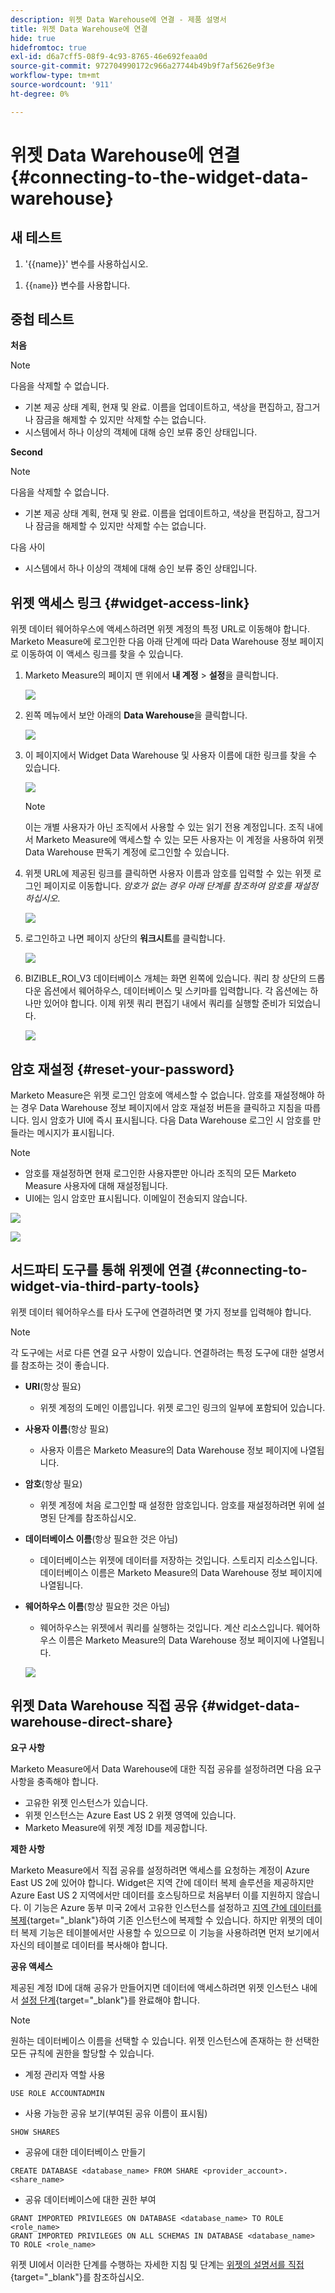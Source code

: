 ```yaml
---
description: 위젯 Data Warehouse에 연결 - 제품 설명서
title: 위젯 Data Warehouse에 연결
hide: true
hidefromtoc: true
exl-id: d6a7cff5-08f9-4c93-8765-46e692feaa0d
source-git-commit: 972704990172c966a27744b49b9f7af5626e9f3e
workflow-type: tm+mt
source-wordcount: '911'
ht-degree: 0%

---
```


# 위젯 Data Warehouse에 연결 {#connecting-to-the-widget-data-warehouse}

## 새 테스트

<ol><li>'{{name}}' 변수를 사용하십시오.</li></ol>

<ol><li>&lbrace;&lbrace;<code>name</code>&rbrace;&rbrace; 변수를 사용합니다.</li></ol>

## 중첩 테스트

**처음**

>[!NOTE]
>
>다음을 삭제할 수 없습니다.
>
>* 기본 제공 상태 계획, 현재 및 완료. 이름을 업데이트하고, 색상을 편집하고, 잠그거나 잠금을 해제할 수 있지만 삭제할 수는 없습니다.
>* 시스템에서 하나 이상의 객체에 대해 승인 보류 중인 상태입니다.

**Second**

>[!NOTE]
>
>다음을 삭제할 수 없습니다.
>
>* 기본 제공 상태 계획, 현재 및 완료. 이름을 업데이트하고, 색상을 편집하고, 잠그거나 잠금을 해제할 수 있지만 삭제할 수는 없습니다.
>
>  다음 사이
>
>* 시스템에서 하나 이상의 객체에 대해 승인 보류 중인 상태입니다.

## 위젯 액세스 링크 {#widget-access-link}

위젯 데이터 웨어하우스에 액세스하려면 위젯 계정의 특정 URL로 이동해야 합니다.  Marketo Measure에 로그인한 다음 아래 단계에 따라 Data Warehouse 정보 페이지로 이동하여 이 액세스 링크를 찾을 수 있습니다.

1. Marketo Measure의 페이지 맨 위에서 **내 계정** > **설정**&#x200B;을 클릭합니다.

   ![](assets/adobe-logo-old.png)

1. 왼쪽 메뉴에서 보안 아래의 **Data Warehouse**&#x200B;을 클릭합니다.

   ![](assets/adobe-logo-old.png)

1. 이 페이지에서 Widget Data Warehouse 및 사용자 이름에 대한 링크를 찾을 수 있습니다.

   ![](assets/adobe-logo-old.png)

   >[!NOTE]
   >
   >이는 개별 사용자가 아닌 조직에서 사용할 수 있는 읽기 전용 계정입니다. 조직 내에서 Marketo Measure에 액세스할 수 있는 모든 사용자는 이 계정을 사용하여 위젯 Data Warehouse 판독기 계정에 로그인할 수 있습니다.

1. 위젯 URL에 제공된 링크를 클릭하면 사용자 이름과 암호를 입력할 수 있는 위젯 로그인 페이지로 이동합니다. _암호가 없는 경우 아래 단계를 참조하여 암호를 재설정하십시오_.

   ![](assets/adobe-logo-old.png)

1. 로그인하고 나면 페이지 상단의 **워크시트**&#x200B;를 클릭합니다.

   ![](assets/adobe-logo-old.png)

1. BIZIBLE_ROI_V3 데이터베이스 개체는 화면 왼쪽에 있습니다.  쿼리 창 상단의 드롭다운 옵션에서 웨어하우스, 데이터베이스 및 스키마를 입력합니다.  각 옵션에는 하나만 있어야 합니다.  이제 위젯 쿼리 편집기 내에서 쿼리를 실행할 준비가 되었습니다.

   ![](assets/adobe-logo-old.png)

## 암호 재설정 {#reset-your-password}

Marketo Measure은 위젯 로그인 암호에 액세스할 수 없습니다.  암호를 재설정해야 하는 경우 Data Warehouse 정보 페이지에서 암호 재설정 버튼을 클릭하고 지침을 따릅니다. 임시 암호가 UI에 즉시 표시됩니다. 다음 Data Warehouse 로그인 시 암호를 만들라는 메시지가 표시됩니다.

>[!NOTE]
>
>* 암호를 재설정하면 현재 로그인한 사용자뿐만 아니라 조직의 모든 Marketo Measure 사용자에 대해 재설정됩니다.
>* UI에는 임시 암호만 표시됩니다. 이메일이 전송되지 않습니다.

![](assets/adobe-logo-old.png)

![](assets/adobe-logo-old.png)

## 서드파티 도구를 통해 위젯에 연결 {#connecting-to-widget-via-third-party-tools}

위젯 데이터 웨어하우스를 타사 도구에 연결하려면 몇 가지 정보를 입력해야 합니다.

>[!NOTE]
>
>각 도구에는 서로 다른 연결 요구 사항이 있습니다. 연결하려는 특정 도구에 대한 설명서를 참조하는 것이 좋습니다.

* **URI**(항상 필요)
   * 위젯 계정의 도메인 이름입니다.  위젯 로그인 링크의 일부에 포함되어 있습니다.
* **사용자 이름**(항상 필요)
   * 사용자 이름은 Marketo Measure의 Data Warehouse 정보 페이지에 나열됩니다.
* **암호**(항상 필요)
   * 위젯 계정에 처음 로그인할 때 설정한 암호입니다.  암호를 재설정하려면 위에 설명된 단계를 참조하십시오.
* **데이터베이스 이름**(항상 필요한 것은 아님)
   * 데이터베이스는 위젯에 데이터를 저장하는 것입니다. 스토리지 리소스입니다. 데이터베이스 이름은 Marketo Measure의 Data Warehouse 정보 페이지에 나열됩니다.
* **웨어하우스 이름**(항상 필요한 것은 아님)
   * 웨어하우스는 위젯에서 쿼리를 실행하는 것입니다. 계산 리소스입니다.  웨어하우스 이름은 Marketo Measure의 Data Warehouse 정보 페이지에 나열됩니다.

  ![](assets/adobe-logo-old.png)

## 위젯 Data Warehouse 직접 공유 {#widget-data-warehouse-direct-share}

**요구 사항**

Marketo Measure에서 Data Warehouse에 대한 직접 공유를 설정하려면 다음 요구 사항을 충족해야 합니다.

* 고유한 위젯 인스턴스가 있습니다.
* 위젯 인스턴스는 Azure East US 2 위젯 영역에 있습니다.
* Marketo Measure에 위젯 계정 ID를 제공합니다.

**제한 사항**

Marketo Measure에서 직접 공유를 설정하려면 액세스를 요청하는 계정이 Azure East US 2에 있어야 합니다. Widget은 지역 간에 데이터 복제 솔루션을 제공하지만 Azure East US 2 지역에서만 데이터를 호스팅하므로 처음부터 이를 지원하지 않습니다. 이 기능은 Azure 동부 미국 2에서 고유한 인스턴스를 설정하고 [지역 간에 데이터를 복제](https://docs.widget.com/en/user-guide/secure-data-sharing-across-regions-plaforms.html){target="_blank"}하여 기존 인스턴스에 복제할 수 있습니다. 하지만 위젯의 데이터 복제 기능은 테이블에서만 사용할 수 있으므로 이 기능을 사용하려면 먼저 보기에서 자신의 테이블로 데이터를 복사해야 합니다.

**공유 액세스**

제공된 계정 ID에 대해 공유가 만들어지면 데이터에 액세스하려면 위젯 인스턴스 내에서 [설정 단계](https://docs.widget.com/en/user-guide/data-share-consumers.html){target="_blank"}를 완료해야 합니다.

>[!NOTE]
>
>원하는 데이터베이스 이름을 선택할 수 있습니다. 위젯 인스턴스에 존재하는 한 선택한 모든 규칙에 권한을 할당할 수 있습니다.

* 계정 관리자 역할 사용

```
USE ROLE ACCOUNTADMIN
```

* 사용 가능한 공유 보기(부여된 공유 이름이 표시됨)

```
SHOW SHARES
```

* 공유에 대한 데이터베이스 만들기

```
CREATE DATABASE <database_name> FROM SHARE <provider_account>.<share_name>
```

* 공유 데이터베이스에 대한 권한 부여

```
GRANT IMPORTED PRIVILEGES ON DATABASE <database_name> TO ROLE <role_name>
GRANT IMPORTED PRIVILEGES ON ALL SCHEMAS IN DATABASE <database_name> TO ROLE <role_name>
```

위젯 UI에서 이러한 단계를 수행하는 자세한 지침 및 단계는 [위젯의 설명서를 직접](https://docs.widget.com/en/user-guide/data-share-consumers.html){target="_blank"}를 참조하십시오.
